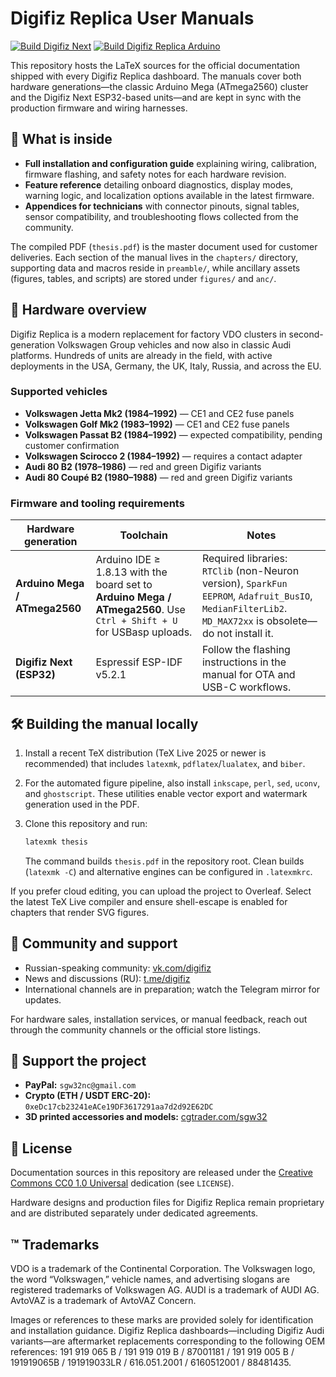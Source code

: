 # Digifiz Replica User Manuals

[![Build Digifiz Next](https://github.com/Sgw32/DigifizReplica/actions/workflows/build_main.yml/badge.svg)](https://github.com/Sgw32/DigifizReplica/actions/workflows/build_main.yml)
[![Build Digifiz Replica Arduino](https://github.com/Sgw32/DigifizReplica/actions/workflows/build_legacy_arduino.yml/badge.svg)](https://github.com/Sgw32/DigifizReplica/actions/workflows/build_legacy_arduino.yml)

This repository hosts the LaTeX sources for the official documentation shipped with every Digifiz Replica dashboard.  The manuals cover both hardware generations—the classic Arduino Mega (ATmega2560) cluster and the Digifiz Next ESP32-based units—and are kept in sync with the production firmware and wiring harnesses.

## 📘 What is inside

- **Full installation and configuration guide** explaining wiring, calibration, firmware flashing, and safety notes for each hardware revision.
- **Feature reference** detailing onboard diagnostics, display modes, warning logic, and localization options available in the latest firmware.
- **Appendices for technicians** with connector pinouts, signal tables, sensor compatibility, and troubleshooting flows collected from the community.

The compiled PDF (`thesis.pdf`) is the master document used for customer deliveries.  Each section of the manual lives in the `chapters/` directory, supporting data and macros reside in `preamble/`, while ancillary assets (figures, tables, and scripts) are stored under `figures/` and `anc/`.

## 🚗 Hardware overview

Digifiz Replica is a modern replacement for factory VDO clusters in second-generation Volkswagen Group vehicles and now also in classic Audi platforms.  Hundreds of units are already in the field, with active deployments in the USA, Germany, the UK, Italy, Russia, and across the EU.

### Supported vehicles

- **Volkswagen Jetta Mk2 (1984–1992)** — CE1 and CE2 fuse panels
- **Volkswagen Golf Mk2 (1983–1992)** — CE1 and CE2 fuse panels
- **Volkswagen Passat B2 (1984–1992)** — expected compatibility, pending customer confirmation
- **Volkswagen Scirocco 2 (1984–1992)** — requires a contact adapter
- **Audi 80 B2 (1978–1986)** — red and green Digifiz variants
- **Audi 80 Coupé B2 (1980–1988)** — red and green Digifiz variants

### Firmware and tooling requirements

| Hardware generation | Toolchain | Notes |
| --- | --- | --- |
| **Arduino Mega / ATmega2560** | Arduino IDE ≥ 1.8.13 with the board set to **Arduino Mega / ATmega2560**. Use `Ctrl + Shift + U` for USBasp uploads. | Required libraries: `RTClib` (non-Neuron version), `SparkFun EEPROM`, `Adafruit_BusIO`, `MedianFilterLib2`.  `MD_MAX72xx` is obsolete—do not install it. |
| **Digifiz Next (ESP32)** | Espressif ESP-IDF v5.2.1 | Follow the flashing instructions in the manual for OTA and USB-C workflows. |

## 🛠️ Building the manual locally

1. Install a recent TeX distribution (TeX Live 2025 or newer is recommended) that includes `latexmk`, `pdflatex`/`lualatex`, and `biber`.
2. For the automated figure pipeline, also install `inkscape`, `perl`, `sed`, `uconv`, and `ghostscript`.  These utilities enable vector export and watermark generation used in the PDF.
3. Clone this repository and run:

   ```sh
   latexmk thesis
   ```

   The command builds `thesis.pdf` in the repository root.  Clean builds (`latexmk -C`) and alternative engines can be configured in `.latexmkrc`.

If you prefer cloud editing, you can upload the project to Overleaf.  Select the latest TeX Live compiler and ensure shell-escape is enabled for chapters that render SVG figures.

## 🤝 Community and support

- Russian-speaking community: [vk.com/digifiz](https://vk.com/digifiz)
- News and discussions (RU): [t.me/digifiz](https://t.me/digifiz)
- International channels are in preparation; watch the Telegram mirror for updates.

For hardware sales, installation services, or manual feedback, reach out through the community channels or the official store listings.

## 💖 Support the project

- **PayPal:** `sgw32nc@gmail.com`
- **Crypto (ETH / USDT ERC-20):** `0xeDc17cb23241eACe19DF3617291aa7d2d92E62DC`
- **3D printed accessories and models:** [cgtrader.com/sgw32](https://www.cgtrader.com/sgw32)

## 🧾 License

Documentation sources in this repository are released under the [Creative Commons CC0 1.0 Universal](https://creativecommons.org/publicdomain/zero/1.0/) dedication (see `LICENSE`).

Hardware designs and production files for Digifiz Replica remain proprietary and are distributed separately under dedicated agreements.

## ™️ Trademarks

VDO is a trademark of the Continental Corporation.
The Volkswagen logo, the word “Volkswagen,” vehicle names, and advertising slogans are registered trademarks of Volkswagen AG.
AUDI is a trademark of AUDI AG.
AvtoVAZ is a trademark of AvtoVAZ Concern.

Images or references to these marks are provided solely for identification and installation guidance.  Digifiz Replica dashboards—including Digifiz Audi variants—are aftermarket replacements corresponding to the following OEM references: 191 919 065 B / 191 919 019 B / 87001181 / 191 919 005 B / 191919065B / 191919033LR / 616.051.2001 / 6160512001 / 88481435.
